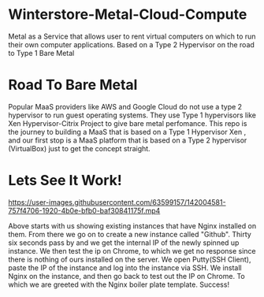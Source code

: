 # Winterstore-Metal-Cloud-Compute
Metal as a Service that allows user to rent virtual computers on which to run their own computer applications. Based on a Type 2 Hypervisor on the road to Type 1 Bare Metal

# Road To Bare Metal
Popular MaaS providers like AWS and Google Cloud do not use a type 2 hypervisor to run guest operating systems. 
They use Type 1 hypervisors like Xen Hypervisor-Citrix Project to give bare metal perfomance. This repo is the journey to building a MaaS that is based on a Type 1 Hypervisor Xen
, and our first stop is a MaaS platform that is based on a Type 2 hypervisor (VirtualBox) just to get the concept straight.

# Lets See It Work!
https://user-images.githubusercontent.com/63599157/142004581-757f4706-1920-4b0e-bfb0-baf30841175f.mp4 
<div>
Above starts with us showing existing instances that have Nginx installed on them. From there we go on to create a new instance called "Github".
Thirty six seconds pass by and we get the internal IP of the newly spinned up instance. We then test the ip on Chrome, to which we get no response since 
there is nothing of ours installed on the server. We open Putty(SSH Client), paste the IP of the instance and log into the instance via SSH.
We install Nginx on the instance, and then go back to test out the IP on Chrome. To which we are greeted with the Nginx boiler plate template. Success!
</div>
